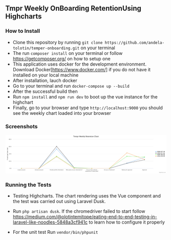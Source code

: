 ## Tmpr Weekly OnBoarding RetentionUsing Highcharts

### How to Install
- Clone this repository by running `git clone https://github.com/andela-tolotin/temper-onboarding.git` on your terminal
- The run `composer install` on your terminal or follow https://getcomposer.org/ on how to setup one 
- This application uses docker for the development environment. Download Docker[https://www.docker.com/] if you do not have it installed on your local machine
- After installation, lauch docker
- Go to your terminal and run
`docker-compose up --build`
- After the successful build then
- Run `npm install` and `npm run dev` to boot up the vue instance for the highchart
- Finally, go to your browser and type `http://localhost:9000` you should see the weekly chart loaded into your browser

### Screenshots
![Alt text](https://github.com/andela-tolotin/temper-onboarding/blob/master/public/screenshots/OnBoarding%20Retention%20Chart.png?raw=true "OnBoarding Retention Chart")

### Running the Tests
- Testing Highcharts. The chart rendering uses the Vue component and the test was carried out using Laravel Dusk.
- Run `php artisan dusk`. If the chromedriver failed to start follow https://medium.com/@olotintemitope/eating-end-to-end-testing-in-laravel-like-noodles-5848a3cf941c to learn how to configure it properly

- For the unit test Run `vendor/bin/phpunit`
